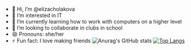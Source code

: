 - 👋 Hi, I’m @elizacholakova
- 👀 I’m interested in IT
- 🌱 I’m currently learning how to work with computers on a higher level
- 💞️ I’m looking to collaborate in clubs in school
- 😄 Pronouns: she/her
- ⚡ Fun fact: I love making friends
![Anurag's GitHub stats](https://github-readme-stats.vercel.app/api?username=elizacholkova&show_icons=true)
[![Top Langs](https://github-readme-stats.vercel.app/api/top-langs/?username=elizacholakova&layout=compact)](https://github.com/anuraghazra/github-readme-stats)
